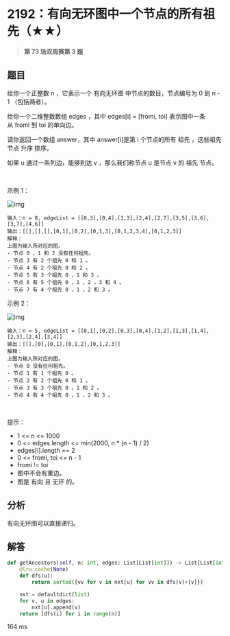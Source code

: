 # 2192：有向无环图中一个节点的所有祖先（★★）


> **第 73 场双周赛第 3 题**

## 题目

给你一个正整数 n ，它表示一个 有向无环图 中节点的数目，节点编号为 0 到 n - 1 （包括两者）。

给你一个二维整数数组 edges ，其中 edges[i] = [fromi, toi] 表示图中一条从 fromi 到 toi 的单向边。

请你返回一个数组 answer，其中 answer[i]是第 i 个节点的所有 祖先 ，这些祖先节点 升序 排序。

如果 u 通过一系列边，能够到达 v ，那么我们称节点 u 是节点 v 的 祖先 节点。

 

示例 1：

![img](https://assets.leetcode.com/uploads/2019/12/12/e1.png)

    输入：n = 8, edgeList = [[0,3],[0,4],[1,3],[2,4],[2,7],[3,5],[3,6],[3,7],[4,6]]
    输出：[[],[],[],[0,1],[0,2],[0,1,3],[0,1,2,3,4],[0,1,2,3]]
    解释：
    上图为输入所对应的图。
    - 节点 0 ，1 和 2 没有任何祖先。
    - 节点 3 有 2 个祖先 0 和 1 。
    - 节点 4 有 2 个祖先 0 和 2 。
    - 节点 5 有 3 个祖先 0 ，1 和 3 。
    - 节点 6 有 5 个祖先 0 ，1 ，2 ，3 和 4 。
    - 节点 7 有 4 个祖先 0 ，1 ，2 和 3 。
示例 2：

![img](https://assets.leetcode.com/uploads/2019/12/12/e2.png)

    输入：n = 5, edgeList = [[0,1],[0,2],[0,3],[0,4],[1,2],[1,3],[1,4],[2,3],[2,4],[3,4]]
    输出：[[],[0],[0,1],[0,1,2],[0,1,2,3]]
    解释：
    上图为输入所对应的图。
    - 节点 0 没有任何祖先。
    - 节点 1 有 1 个祖先 0 。
    - 节点 2 有 2 个祖先 0 和 1 。
    - 节点 3 有 3 个祖先 0 ，1 和 2 。
    - 节点 4 有 4 个祖先 0 ，1 ，2 和 3 。
 

提示：
- 1 <= n <= 1000
- 0 <= edges.length <= min(2000, n * (n - 1) / 2)
- edges[i].length == 2
- 0 <= fromi, toi <= n - 1
- fromi != toi
- 图中不会有重边。
- 图是 有向 且 无环 的。


 
## 分析

有向无环图可以直接递归。


## 解答

```python
def getAncestors(self, n: int, edges: List[List[int]]) -> List[List[int]]:
    @lru_cache(None)
    def dfs(u):
        return sorted({vv for v in nxt[u] for vv in dfs(v)+[v]})

    nxt = defaultdict(list)
    for v, u in edges:
        nxt[u].append(v)
    return [dfs(i) for i in range(n)]
```
164 ms
